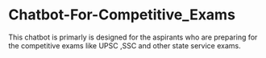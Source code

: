 # Chatbot-For-Competitive_Exams
This chatbot is primarly is designed for the aspirants who are preparing for the competitive exams like UPSC ,SSC and other state service exams.
